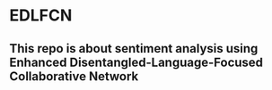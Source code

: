 # EDLFCN

## This repo is about sentiment analysis using Enhanced Disentangled-Language-Focused Collaborative Network
